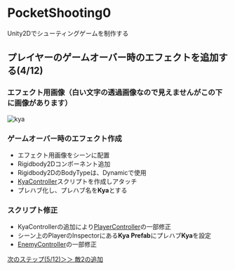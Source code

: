 # PocketShooting0
Unity2Dでシューティングゲームを制作する

## プレイヤーのゲームオーバー時のエフェクトを追加する(4/12)

### エフェクト用画像（白い文字の透過画像なので見えませんがこの下に画像があります）

![kya](https://user-images.githubusercontent.com/32384416/217694815-942f15a1-4726-423c-9781-b0df0d2157fb.png)

### ゲームオーバー時のエフェクト作成
- エフェクト用画像をシーンに配置
- Rigidbody2Dコンポーネント追加
- Rigidbody2DのBodyTypeは、Dynamicで使用
- [KyaController](https://github.com/mrgarita/PocketShooting0/blob/player_kya_effect/KyaController.cs)スクリプトを作成しアタッチ
- プレハブ化し、プレハブ名を**Kya**とする

### スクリプト修正
- KyaControllerの追加により[PlayerController](https://github.com/mrgarita/PocketShooting0/blob/player_kya_effect/PlayerController.cs)の一部修正
- シーン上のPlayerのInspectorにある**Kya Prefab**にプレハブ**Kya**を設定
- [EnemyController](https://github.com/mrgarita/PocketShooting0/blob/player_kya_effect/EnemyController.cs)の一部修正

[次のステップ(5/12)＞＞ 敵2の追加](https://github.com/mrgarita/PocketShooting0/tree/enemy2_add)
